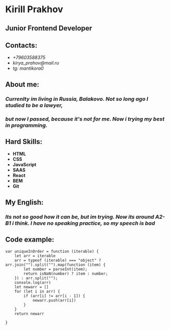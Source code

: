 # Kirill Prakhov

## Junior Frontend Developer

## Contacts: 

* _+79603588375_
* _kirya_prahov@mail.ru_
* _tg: mantikora0_



## About me: 
### *Currenlty im living in Russia, Balakovo. Not so long ago I studied to be a lawyer,*
### *but now I passed, because it's not for me. Now i trying my best in programming.*



## Hard Skills: 
* **HTML**
* **CSS**
* **JavaScript**
* **SAAS**
* **React**
* **BEM**
* **Git**


## My English:
### *Its not so good how it can be, but im trying. Now its around A2-B1 i think. I have no speaking practice, so my speech is bad*



## Code example:

```
var uniqueInOrder = function (iterable) {
    let arr = iterable
    arr = typeof (iterable) === "object" ? arr.join("").split("").map(function (item) {
        let number = parseInt(item);
        return isNaN(number) ? item : number;
    }) : arr.split("");
    console.log(arr)
    let newarr = []
    for (let i in arr) {
        if (arr[i] != arr[i - 1]) {
            newarr.push(arr[i])
        }
    }
    return newarr

}
```

